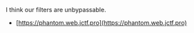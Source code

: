 I think our filters are unbypassable.

* [https://phantom.web.jctf.pro](https://phantom.web.jctf.pro)
